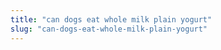 ```yaml
---
title: "can dogs eat whole milk plain yogurt"
slug: "can-dogs-eat-whole-milk-plain-yogurt"
---
```


